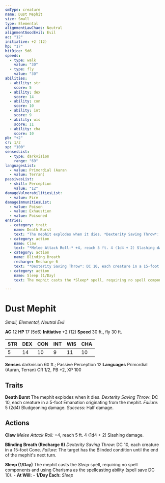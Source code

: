 ```yaml
---
smType: creature
name: Dust Mephit
size: Small
type: Elemental
alignmentLawChaos: Neutral
alignmentGoodEvil: Evil
ac: "12"
initiative: +2 (12)
hp: "17"
hitDice: 5d6
speeds:
  - type: walk
    value: "30"
  - type: fly
    value: "30"
abilities:
  - ability: str
    score: 5
  - ability: dex
    score: 14
  - ability: con
    score: 10
  - ability: int
    score: 9
  - ability: wis
    score: 11
  - ability: cha
    score: 10
pb: "+2"
cr: 1/2
xp: "100"
sensesList:
  - type: darkvision
    range: "60"
languagesList:
  - value: Primordial (Auran
  - value: Terran)
passivesList:
  - skill: Perception
    value: "12"
damageVulnerabilitiesList:
  - value: Fire
damageImmunitiesList:
  - value: Poison
  - value: Exhaustion
  - value: Poisoned
entries:
  - category: trait
    name: Death Burst
    text: "The mephit explodes when it dies. *Dexterity Saving Throw*: DC 10, each creature in a 5-foot Emanation originating from the mephit. *Failure:*  5 (2d4) Bludgeoning damage. *Success:*  Half damage."
  - category: action
    name: Claw
    text: "*Melee Attack Roll:* +4, reach 5 ft. 4 (1d4 + 2) Slashing damage."
  - category: action
    name: Blinding Breath
    recharge: Recharge 6
    text: "*Dexterity Saving Throw*: DC 10, each creature in a 15-foot Cone. *Failure:*  The target has the Blinded condition until the end of the mephit's next turn."
  - category: action
    name: Sleep (1/Day)
    text: The mephit casts the *Sleep* spell, requiring no spell components and using Charisma as the spellcasting ability (spell save DC 10). - **At Will:** - **1/Day Each:** *Sleep*

---
```


# Dust Mephit
*Small, Elemental, Neutral Evil*

**AC** 12
**HP** 17 (5d6)
**Initiative** +2 (12)
**Speed** 30 ft., fly 30 ft.

| STR | DEX | CON | INT | WIS | CHA |
| --- | --- | --- | --- | --- | --- |
| 5 | 14 | 10 | 9 | 11 | 10 |

**Senses** darkvision 60 ft.; Passive Perception 12
**Languages** Primordial (Auran, Terran)
CR 1/2, PB +2, XP 100

## Traits

**Death Burst**
The mephit explodes when it dies. *Dexterity Saving Throw*: DC 10, each creature in a 5-foot Emanation originating from the mephit. *Failure:*  5 (2d4) Bludgeoning damage. *Success:*  Half damage.

## Actions

**Claw**
*Melee Attack Roll:* +4, reach 5 ft. 4 (1d4 + 2) Slashing damage.

**Blinding Breath (Recharge 6)**
*Dexterity Saving Throw*: DC 10, each creature in a 15-foot Cone. *Failure:*  The target has the Blinded condition until the end of the mephit's next turn.

**Sleep (1/Day)**
The mephit casts the *Sleep* spell, requiring no spell components and using Charisma as the spellcasting ability (spell save DC 10). - **At Will:** - **1/Day Each:** *Sleep*
